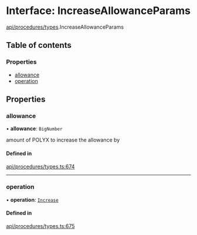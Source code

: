 # Interface: IncreaseAllowanceParams

[api/procedures/types](../wiki/api.procedures.types).IncreaseAllowanceParams

## Table of contents

### Properties

- [allowance](../wiki/api.procedures.types.IncreaseAllowanceParams#allowance)
- [operation](../wiki/api.procedures.types.IncreaseAllowanceParams#operation)

## Properties

### allowance

• **allowance**: `BigNumber`

amount of POLYX to increase the allowance by

#### Defined in

[api/procedures/types.ts:674](https://github.com/PolymathNetwork/polymesh-sdk/blob/c37bc05d/src/api/procedures/types.ts#L674)

___

### operation

• **operation**: [`Increase`](../wiki/api.procedures.types.AllowanceOperation#increase)

#### Defined in

[api/procedures/types.ts:675](https://github.com/PolymathNetwork/polymesh-sdk/blob/c37bc05d/src/api/procedures/types.ts#L675)
